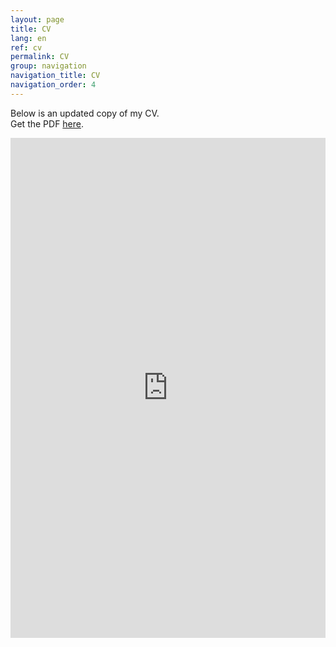 ```yaml
---
layout: page
title: CV
lang: en
ref: cv
permalink: CV
group: navigation
navigation_title: CV
navigation_order: 4
---
```



Below is an updated copy of my CV.  
Get the PDF [here](https://github.com/j-faria/cv/raw/pdf/cv.JoaoFaria.pdf).

<iframe src="https://docs.google.com/gview?url=https://github.com/j-faria/cv/raw/pdf/cv.JoaoFaria.pdf&embedded=true" style="width:100%; height:800px;" frameborder="0"></iframe>

